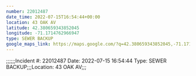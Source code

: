 ```yaml
---
number: 22012487
date_time: 2022-07-15T16:54:44+00:00
location: 43 OAK AV
latitude: 42.380659343852045
longitude: -71.1714762966947
type: SEWER BACKUP
google_maps_link: https://maps.google.com/?q=42.380659343852045,-71.1714762966947
---
```


;;;;;;Incident #: 22012487   Date: 2022-07-15 16:54:44    Type: SEWER BACKUP;;;Location: 43 OAK AV;;;
